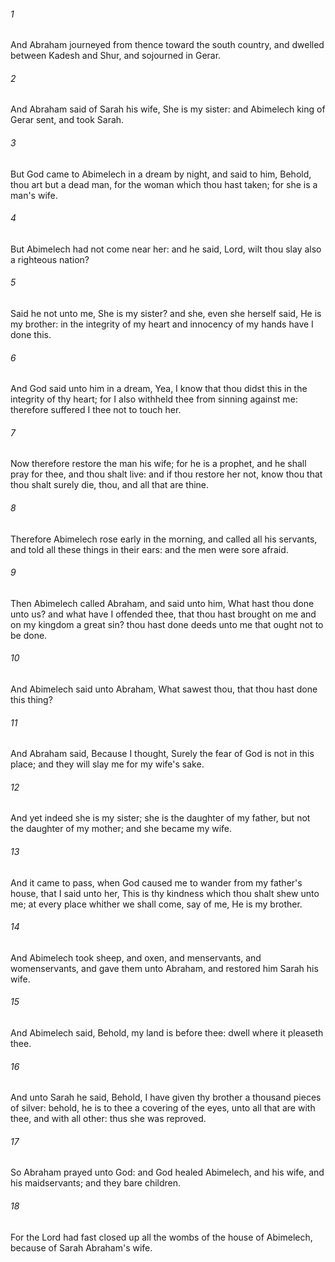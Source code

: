 ###### 1
And Abraham journeyed from thence toward the south country, and dwelled between Kadesh and Shur, and sojourned in Gerar.

###### 2
And Abraham said of Sarah his wife, She is my sister: and Abimelech king of Gerar sent, and took Sarah.

###### 3
But God came to Abimelech in a dream by night, and said to him, Behold, thou art but a dead man, for the woman which thou hast taken; for she is a man's wife.

###### 4
But Abimelech had not come near her: and he said, Lord, wilt thou slay also a righteous nation?

###### 5
Said he not unto me, She is my sister? and she, even she herself said, He is my brother: in the integrity of my heart and innocency of my hands have I done this.

###### 6
And God said unto him in a dream, Yea, I know that thou didst this in the integrity of thy heart; for I also withheld thee from sinning against me: therefore suffered I thee not to touch her.

###### 7
Now therefore restore the man his wife; for he is a prophet, and he shall pray for thee, and thou shalt live: and if thou restore her not, know thou that thou shalt surely die, thou, and all that are thine.

###### 8
Therefore Abimelech rose early in the morning, and called all his servants, and told all these things in their ears: and the men were sore afraid.

###### 9
Then Abimelech called Abraham, and said unto him, What hast thou done unto us? and what have I offended thee, that thou hast brought on me and on my kingdom a great sin? thou hast done deeds unto me that ought not to be done.

###### 10
And Abimelech said unto Abraham, What sawest thou, that thou hast done this thing?

###### 11
And Abraham said, Because I thought, Surely the fear of God is not in this place; and they will slay me for my wife's sake.

###### 12
And yet indeed she is my sister; she is the daughter of my father, but not the daughter of my mother; and she became my wife.

###### 13
And it came to pass, when God caused me to wander from my father's house, that I said unto her, This is thy kindness which thou shalt shew unto me; at every place whither we shall come, say of me, He is my brother.

###### 14
And Abimelech took sheep, and oxen, and menservants, and womenservants, and gave them unto Abraham, and restored him Sarah his wife.

###### 15
And Abimelech said, Behold, my land is before thee: dwell where it pleaseth thee.

###### 16
And unto Sarah he said, Behold, I have given thy brother a thousand pieces of silver: behold, he is to thee a covering of the eyes, unto all that are with thee, and with all other: thus she was reproved.

###### 17
So Abraham prayed unto God: and God healed Abimelech, and his wife, and his maidservants; and they bare children.

###### 18
For the Lord had fast closed up all the wombs of the house of Abimelech, because of Sarah Abraham's wife.

